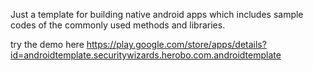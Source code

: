 Just a template for building native android apps which includes sample codes of the commonly used methods and libraries.

try the demo here
https://play.google.com/store/apps/details?id=androidtemplate.securitywizards.herobo.com.androidtemplate
